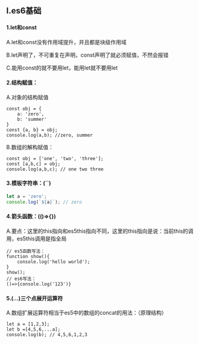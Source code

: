 ## I.es6基础

#### 1.let和const

A.let和const没有作用域提升，并且都是块级作用域

B.let声明了，不可重复在声明，const声明了就必须赋值，不然会报错

C.能用const的就不要用let，能用let就不要用let

#### 2.结构赋值：

A.对象的结构赋值

```
const obj = {
    a: 'zero',
    b: 'summer'
}
const {a, b} = obj; 
console.log(a,b); //zero, summer
```

B.数组的解构赋值：

```
const obj = ['one', 'two', 'three'];
const [a,b,c] = obj;
console.log(a,b,c); // one two three
```

#### 3.模板字符串：(``)

```js
let a = 'zero';
console.log(`${a}`); // zero
```

#### 4.箭头函数：(()=>{})

A.要点：这里的this指向和es5this指向不同，这里的this指向是说：当前this的调用，es5this调用是指全局

```
// es5函数写法：
function show(){
    console.log('hello world');
}
show();
// es6写法：
()=>{console.log('123')}
```

#### 5.(...)三个点展开运算符

A.数组扩展运算符相当于es5中的数组的concat的用法：（原理结构）

```
let a = [1,2,3];
let b =[4,5,6,...a];
console.log(b); // 4,5,6,1,2,3
```



